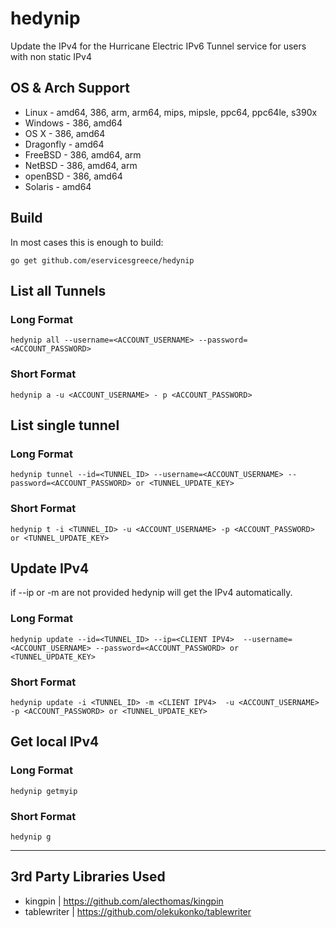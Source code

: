 # hedynip
Update the IPv4 for the Hurricane Electric IPv6 Tunnel service for users with non static IPv4

## OS & Arch Support
* Linux - amd64, 386, arm, arm64, mips, mipsle, ppc64, ppc64le, s390x
* Windows - 386, amd64
* OS X - 386, amd64
* Dragonfly - amd64
* FreeBSD - 386, amd64, arm
* NetBSD - 386, amd64, arm
* openBSD - 386, amd64
* Solaris - amd64

## Build
In most cases this is enough to build:
```
go get github.com/eservicesgreece/hedynip
```

## List all Tunnels
### Long Format
`hedynip all --username=<ACCOUNT_USERNAME> --password=<ACCOUNT_PASSWORD>`
### Short Format
`hedynip a -u <ACCOUNT_USERNAME> - p <ACCOUNT_PASSWORD>`

## List single tunnel
### Long Format
`hedynip tunnel --id=<TUNNEL_ID> --username=<ACCOUNT_USERNAME> --password=<ACCOUNT_PASSWORD> or <TUNNEL_UPDATE_KEY>`
### Short Format
`hedynip t -i <TUNNEL_ID> -u <ACCOUNT_USERNAME> -p <ACCOUNT_PASSWORD> or <TUNNEL_UPDATE_KEY>`

## Update IPv4
if --ip or -m are not provided hedynip will get the IPv4 automatically.
### Long Format
`hedynip update --id=<TUNNEL_ID> --ip=<CLIENT IPV4>  --username=<ACCOUNT_USERNAME> --password=<ACCOUNT_PASSWORD> or <TUNNEL_UPDATE_KEY>`
### Short Format
`hedynip update -i <TUNNEL_ID> -m <CLIENT IPV4>  -u <ACCOUNT_USERNAME> -p <ACCOUNT_PASSWORD> or <TUNNEL_UPDATE_KEY>`

## Get local IPv4
### Long Format
`hedynip getmyip`
### Short Format
`hedynip g`

***

## 3rd Party Libraries Used
* kingpin | https://github.com/alecthomas/kingpin
* tablewriter | https://github.com/olekukonko/tablewriter
